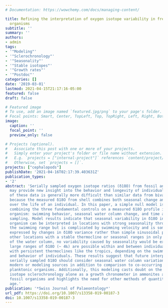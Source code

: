 ```yaml
---
# Documentation: https://wowchemy.com/docs/managing-content/

title: Refining the interpretation of oxygen isotope variability in free-swimming
  organisms
subtitle: ''
summary: ''
authors:
- admin
tags:
- '"Modeling"'
- '"Sclerochronology"'
- '"Seasonality"'
- '"Stable isotopes"'
- '"Growth rates"'
- '"Postdoc"'
categories: []
date: '2019-03-01'
lastmod: 2021-04-15T21:17:16-05:00
featured: false
draft: false

# Featured image
# To use, add an image named `featured.jpg/png` to your page's folder.
# Focal points: Smart, Center, TopLeft, Top, TopRight, Left, Right, BottomLeft, Bottom, BottomRight.
image:
  caption: ''
  focal_point: ''
  preview_only: false

# Projects (optional).
#   Associate this post with one or more of your projects.
#   Simply enter your project's folder or file name without extension.
#   E.g. `projects = ["internal-project"]` references `content/project/deep-learning/index.md`.
#   Otherwise, set `projects = []`.
projects: ["cephalopods"]
publishDate: '2021-04-16T02:17:39.403631Z'
publication_types:
- '2'
abstract: 'Serially sampled oxygen isotope ratios (δ18O) from fossil and modern cephalopods
  may provide new insight into the behavior and longevity of individuals. Interpretation
  of these data is generally more difficult than similar data from bivalves or brachiopods
  because the measured δ18O from shell combines both seasonal change and depth change
  over the life of an individual. In this paper, a simple null model is presented
  combining the three fundamental controls on a measured δ18O profile in a free-swimming
  organism: swimming behavior, seasonal water column change, and time averaging in
  sampling. Model results indicate that seasonal variability in δ18O in a free-swimming
  organism can be interpreted in locations with strong seasonality through most of
  the swimming range but is complicated by swimming velocity and is sometimes best
  expressed by changes in δ18O variance rather than simple sinusoidal patterns. In
  other locations with a stable thermocline or seasonal ranges in only a small portion
  of the water column, no variability caused by seasonality would be expected. Furthermore,
  large ranges of δ18O (~ 4‰) are possible within and between individuals in settings
  with persistent thermoclines like the tropics, depending on the swimming depth limits
  and behavior of individuals. These results suggest that future interpretation of
  serially sampled δ18O should consider seasonal water column variation from either
  modern or modeling sources in addition to comparison to co-occurring benthic and
  planktonic organisms. Additionally, this modeling casts doubt on the promise of
  isotope sclerochronology alone as a growth chronometer in ammonites and other free-swimming
  fossil organisms and highlights the need for other methods of quantitatively determining
  age.'
publication: '*Swiss Journal of Palaeontology*'
url_pdf: https://doi.org/10.1007/s13358-019-00187-3
doi: 10.1007/s13358-019-00187-3
---
```

